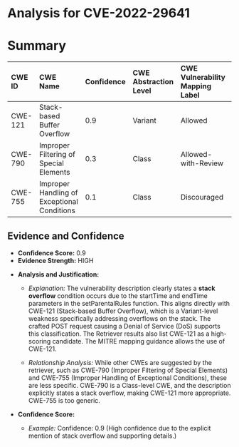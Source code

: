 # Analysis for CVE-2022-29641

# Summary
| CWE ID  | CWE Name                                                                                                 | Confidence | CWE Abstraction Level | CWE Vulnerability Mapping Label | CWE-Vulnerability Mapping Notes |
| :-------- | :--------------------------------------------------------------------------------------------------------- | :---------- | :---------------------- | :------------------------------ | :------------------------------ |
| CWE-121 | Stack-based Buffer Overflow                                                                              | 0.9         | Variant               | Allowed                       |                                 |
| CWE-790 | Improper Filtering of Special Elements                                                                  | 0.3        | Class                  | Allowed-with-Review           |                                 |
| CWE-755 | Improper Handling of Exceptional Conditions                                                               | 0.1         | Class                  | Discouraged                    |                                 |

## Evidence and Confidence

*   **Confidence Score:** 0.9
*   **Evidence Strength:** HIGH

- **Analysis and Justification:**
  - *Explanation:* The vulnerability description clearly states a **stack overflow** condition occurs due to the startTime and endTime parameters in the setParentalRules function. This aligns directly with CWE-121 (Stack-based Buffer Overflow), which is a Variant-level weakness specifically addressing overflows on the stack. The crafted POST request causing a Denial of Service (DoS) supports this classification. The Retriever results also list CWE-121 as a high-scoring candidate. The MITRE mapping guidance allows the use of CWE-121.
  
  - *Relationship Analysis:* While other CWEs are suggested by the retriever, such as CWE-790 (Improper Filtering of Special Elements) and CWE-755 (Improper Handling of Exceptional Conditions), these are less specific. CWE-790 is a Class-level CWE, and the description explicitly states a stack overflow, making CWE-121 more appropriate. CWE-755 is too generic.

- **Confidence Score:**
  - *Example:* Confidence: 0.9 (High confidence due to the explicit mention of stack overflow and supporting details.)